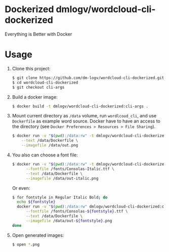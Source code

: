 # Dockerized dmlogv/wordcloud-cli-dockerized

Everything is Better with Docker


# Usage

1. Clone this project: 

    ```sh
    $ git clone https://github.com/dm-logv/wordcloud-cli-dockerized.git 
    $ cd wordcloud-cli-dockerized
    $ git checkout cli-args
    ```

1. Build a docker image:
    
    ```sh
    $ docker build -t dmlogv/wordcloud-cli-dockerized:cli-args .
    ```

1. Mount current directory as `/data` volume, run `wordlcoud_cli`, and use `Dockerfile` as example word source.
   Docker have to have an access to the directory (see `Docker Preferences > Resources > File Sharing`).

    ```sh
    $ docker run -v "$(pwd):/data:rw" -t dmlogv/wordcloud-cli-dockerized:cli-args \
        --text /data/Dockerfile \
        --imagefile /data/out.png
    ```

1. You also can choose a font file:

    ```sh
    $ docker run -v "$(pwd):/data:rw" -t dmlogv/wordcloud-cli-dockerized:cli-args \
          --fontfile /fonts/Consolas-Italic.ttf \
          --text /data/Dockerfile \
          --imagefile /data/out-italic.png
    ```
  
    Or even:
  
    ```sh
    $ for fontstyle in Regular Italic Bold; do 
      echo ${fontstyle}
      docker run -v "$(pwd):/data:rw" dmlogv/wordcloud-cli-dockerized:cli-args \
          --fontfile /fonts/Consolas-${fontstyle}.ttf \
          --text /data/Dockerfile \
          --imagefile /data/out-${fontstyle}.png
    done
    ```

1. Open generated images:

    ```sh
    $ open *.png
    ```
